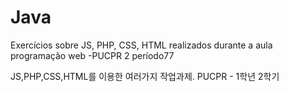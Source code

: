 # Java

Exercícios sobre JS, PHP, CSS, HTML realizados durante a aula programação web -PUCPR 2 período77

JS,PHP,CSS,HTML를 이용한 여러가지 작업과제. PUCPR - 1학년 2학기
